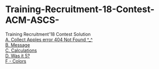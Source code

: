 # Training-Recruitment-18-Contest-ACM-ASCS-
Training Recruitment'18 Contest Solution<br />
[A. Collect Apples error  404 Not Found ^_^](https://www.google.com.eg/)<br />
[B. Message](https://ideone.com/hs6XCD)<br />
[C. Calculations](https://ideone.com/IZjs43)<br />
[D. Was it 5?](https://ideone.com/uUzDPR)<br />
[F - Colors](https://ideone.com/eUkNQw)<br />
